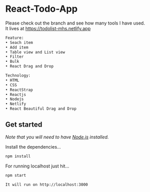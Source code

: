 # React-Todo-App

Please check out the branch and see how many tools I have used. </br>
It lives at https://todolist-mhs.netlify.app

```bash
Feature:
• Seach item
• Add item
• Table view and List view
• Filter
• Bulk
• React Drag and Drop

Technology:
• HTML
• CSS
• ReactStrap
• Reactjs
• Nodejs
• Netlify
• React Beautiful Drag and Drop
```

## Get started

*Note that you will need to have [Node.js](https://nodejs.org) installed.*

Install the dependencies...
```bash
npm install
```

For running localhost just hit...
```bash
npm start
```

```bash
It will run on http://localhost:3000
```
